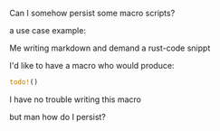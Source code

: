 Can I somehow persist some macro scripts?

a use case example:

Me writing markdown and demand a rust-code snippt

I'd like to have a macro who would produce:

```rust
todo!()

```

I have no trouble writing this macro

but man how do I persist?